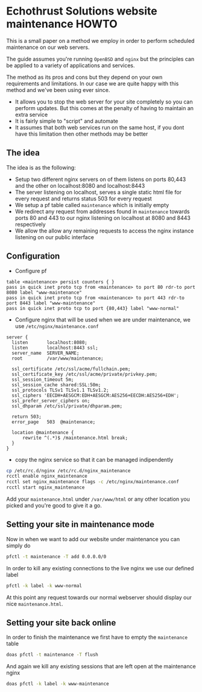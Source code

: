 ---
---

# Echothrust Solutions website maintenance HOWTO

This is a small paper on a method we employ in order to perform scheduled maintenance on our web servers.

The guide assumes you're running `OpenBSD` and `nginx` but the principles can be applied to a variety of applications and services.

The method as its pros and cons but they depend on your own requirements and limitations. In our case we are quite happy with this method and we've been using ever since.
* It allows you to stop the web server for your site completely so you can perform updates. But this comes at the penalty of having to maintain an extra service
* It is fairly simple to "script" and automate
* It assumes that both web services run on the same host, if you dont have this limitation then other methods may be better

## The idea
The idea is as the following:
* Setup two different nginx servers on of them listens on ports 80,443 and the other on localhost:8080 and localhost:8443
* The server listening on localhost, serves a single static html file for every request and returns status 503 for every request
* We setup a pf table called `maintenance` which is initially empty
* We redirect any request from addresses found in `maintenance` towards ports 80 and 443 to our nginx listening on localhost at 8080 and 8443 respectively
* We allow the allow any remaining requests to access the nginx instance listening on our public interface

## Configuration

* Configure pf
```
table <maintenance> persist counters { }
pass in quick inet proto tcp from <maintenance> to port 80 rdr-to port 8080 label "www-maintenance"
pass in quick inet proto tcp from <maintenance> to port 443 rdr-to port 8443 label "www-maintenance"
pass in quick inet proto tcp to port {80,443} label "www-normal"
```

* Configure nginx that will be used when we are under maintenance, we use `/etc/nginx/maintenance.conf`
```
server {
  listen       localhost:8080;
  listen       localhost:8443 ssl;
  server_name  SERVER_NAME;
  root         /var/www/maintenance;

  ssl_certificate /etc/ssl/acme/fullchain.pem;
  ssl_certificate_key /etc/ssl/acme/private/privkey.pem;
  ssl_session_timeout 5m;
  ssl_session_cache shared:SSL:50m;
  ssl_protocols TLSv1 TLSv1.1 TLSv1.2;
  ssl_ciphers 'EECDH+AESGCM:EDH+AESGCM:AES256+EECDH:AES256+EDH';
  ssl_prefer_server_ciphers on;
  ssl_dhparam /etc/ssl/private/dhparam.pem;

  return 503;
  error_page   503  @maintenance;

  location @maintenance {
      rewrite ^(.*)$ /maintenance.html break;
  }
}
```

* copy the nginx service so that it can be managed indipendently
```sh
cp /etc/rc.d/nginx /etc/rc.d/nginx_maintenance
rcctl enable nginx_maintenance
rcctl set nginx_maintenance flags -c /etc/nginx/maintenance.conf
rcctl start nginx_maintenance
```
Add your `maintenance.html` under `/var/www/html` or any other location you picked and you're good to give it a go.

## Setting your site in maintenance mode
Now in when we want to add our website under maintenance you can simply do
```sh
pfctl -t maintenance -T add 0.0.0.0/0
```

In order to kill any existing connections to the live nginx we use our defined label
```sh
pfctl -k label -k www-normal
```

At this point any request towards our normal webserver should display our nice `maintenance.html`.

## Setting your site back online
In order to finish the maintenance we first have to empty the `maintenance` table
```sh
doas pfctl -t maintenance -T flush
```

And again we kill any existing sessions that are left open at the maintenance nginx
```sh
doas pfctl -k label -k www-maintenance
```
